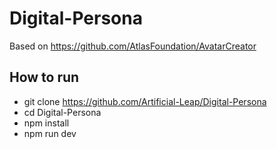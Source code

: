 # Digital-Persona
Based on https://github.com/AtlasFoundation/AvatarCreator

## How to run
* git clone https://github.com/Artificial-Leap/Digital-Persona
* cd Digital-Persona
* npm install
* npm run dev
